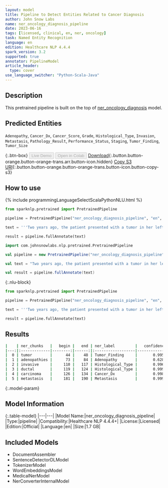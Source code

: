 ```yaml
---
layout: model
title: Pipeline to Detect Entities Related to Cancer Diagnosis
author: John Snow Labs
name: ner_oncology_diagnosis_pipeline
date: 2023-06-16
tags: [licensed, clinical, en, ner, oncology]
task: Named Entity Recognition
language: en
edition: Healthcare NLP 4.4.4
spark_version: 3.2
supported: true
annotator: PipelineModel
article_header:
  type: cover
use_language_switcher: "Python-Scala-Java"
---
```


## Description

This pretrained pipeline is built on the top of [ner_oncology_diagnosis](https://nlp.johnsnowlabs.com/2022/11/24/ner_oncology_diagnosis_en.html) model.

## Predicted Entities

`Adenopathy`, `Cancer_Dx`, `Cancer_Score`, `Grade`, `Histological_Type`, `Invasion`, `Metastasis`, `Pathology_Result`, `Performance_Status`, `Staging`, `Tumor_Finding`, `Tumor_Size`



{:.btn-box}
<button class="button button-orange" disabled>Live Demo</button>
<button class="button button-orange" disabled>Open in Colab</button>
[Download](https://s3.amazonaws.com/auxdata.johnsnowlabs.com/clinical/models/ner_oncology_diagnosis_pipeline_en_4.4.4_3.2_1686959416322.zip){:.button.button-orange.button-orange-trans.arr.button-icon.hidden}
[Copy S3 URI](s3://auxdata.johnsnowlabs.com/clinical/models/ner_oncology_diagnosis_pipeline_en_4.4.4_3.2_1686959416322.zip){:.button.button-orange.button-orange-trans.button-icon.button-copy-s3}

## How to use



<div class="tabs-box" markdown="1">
{% include programmingLanguageSelectScalaPythonNLU.html %}

```python
from sparknlp.pretrained import PretrainedPipeline

pipeline = PretrainedPipeline("ner_oncology_diagnosis_pipeline", "en", "clinical/models")

text = '''Two years ago, the patient presented with a tumor in her left breast and adenopathies. She was diagnosed with invasive ductal carcinoma. Last week she was also found to have a lung metastasis.'''

result = pipeline.fullAnnotate(text)
```
```scala
import com.johnsnowlabs.nlp.pretrained.PretrainedPipeline

val pipeline = new PretrainedPipeline("ner_oncology_diagnosis_pipeline", "en", "clinical/models")

val text = "Two years ago, the patient presented with a tumor in her left breast and adenopathies. She was diagnosed with invasive ductal carcinoma. Last week she was also found to have a lung metastasis."

val result = pipeline.fullAnnotate(text)
```

{:.nlu-block}
```python
from sparknlp.pretrained import PretrainedPipeline

pipeline = PretrainedPipeline("ner_oncology_diagnosis_pipeline", "en", "clinical/models")

text = '''Two years ago, the patient presented with a tumor in her left breast and adenopathies. She was diagnosed with invasive ductal carcinoma. Last week she was also found to have a lung metastasis.'''

result = pipeline.fullAnnotate(text)
```
</div>

## Results

```bash
|    | ner_chunks   |   begin |   end | ner_label         |   confidence |
|---:|:-------------|--------:|------:|:------------------|-------------:|
|  0 | tumor        |      44 |    48 | Tumor_Finding     |       0.9958 |
|  1 | adenopathies |      73 |    84 | Adenopathy        |       0.6287 |
|  2 | invasive     |     110 |   117 | Histological_Type |       0.9965 |
|  3 | ductal       |     119 |   124 | Histological_Type |       0.9996 |
|  4 | carcinoma    |     126 |   134 | Cancer_Dx         |       0.9988 |
|  5 | metastasis   |     181 |   190 | Metastasis        |       0.9996 |
```

{:.model-param}
## Model Information

{:.table-model}
|---|---|
|Model Name:|ner_oncology_diagnosis_pipeline|
|Type:|pipeline|
|Compatibility:|Healthcare NLP 4.4.4+|
|License:|Licensed|
|Edition:|Official|
|Language:|en|
|Size:|1.7 GB|

## Included Models

- DocumentAssembler
- SentenceDetectorDLModel
- TokenizerModel
- WordEmbeddingsModel
- MedicalNerModel
- NerConverterInternalModel